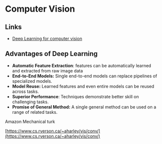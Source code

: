 # Computer Vision

## Links

* [Deep Learning for computer vision](https://mega.nz/fm/iscU0DKJ)

## Advantages of Deep Learning

* **Automatic Feature Extraction**: features can be automatically learned and extracted from raw image data
* **End-to-End Models:** Single end-to-end models can replace pipelines of specialized models.
* **Model Reuse:** Learned features and even entire models can be reused across tasks.
* **Superior Performance**: Techniques demonstrate better skill on challenging tasks.
* **Promise of General Method:** A single general method can be used on a range of related tasks.



Amazon Mechanical turk

[https://www.cs.ryerson.ca/~aharley/vis/conv/](https://www.cs.ryerson.ca/~aharley/vis/conv/)

